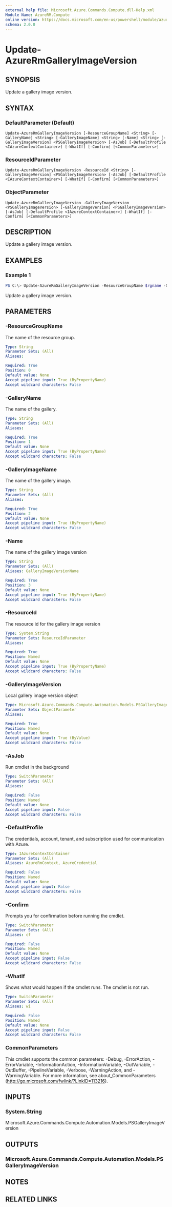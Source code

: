 ```yaml
---
external help file: Microsoft.Azure.Commands.Compute.dll-Help.xml
Module Name: AzureRM.Compute
online version: https://docs.microsoft.com/en-us/powershell/module/azurerm.compute/update-azurermgalleryimageversion
schema: 2.0.0
---
```


# Update-AzureRmGalleryImageVersion

## SYNOPSIS
Update a gallery image version.

## SYNTAX

### DefaultParameter (Default)
```
Update-AzureRmGalleryImageVersion [-ResourceGroupName] <String> [-GalleryName] <String> [-GalleryImageName] <String> [-Name] <String> [-GalleryImageVersion] <PSGalleryImageVersion> [-AsJob] [-DefaultProfile <IAzureContextContainer>] [-WhatIf] [-Confirm] [<CommonParameters>]
```

### ResourceIdParameter
```
Update-AzureRmGalleryImageVersion -ResourceId <String> [-GalleryImageVersion] <PSGalleryImageVersion> [-AsJob] [-DefaultProfile <IAzureContextContainer>] [-WhatIf] [-Confirm] [<CommonParameters>]
```

### ObjectParameter
```
Update-AzureRmGalleryImageVersion -GalleryImageVersion <PSGalleryImageVersion> [-GalleryImageVersion] <PSGalleryImageVersion> [-AsJob] [-DefaultProfile <IAzureContextContainer>] [-WhatIf] [-Confirm] [<CommonParameters>]
```

## DESCRIPTION
Update a gallery image version.

## EXAMPLES

### Example 1
```powershell
PS C:\> Update-AzureRmGalleryImageVersion -ResourceGroupName $rgname -GalleryName $galleryName -GalleryImageName $imageName -Name $versionName -GalleryImageVersion $galleryImageVersionObject
```

Update a gallery image version.

## PARAMETERS

### -ResourceGroupName
The name of the resource group.

```yaml
Type: String
Parameter Sets: (All)
Aliases:

Required: True
Position: 0
Default value: None
Accept pipeline input: True (ByPropertyName)
Accept wildcard characters: False
```

### -GalleryName
The name of the gallery.

```yaml
Type: String
Parameter Sets: (All)
Aliases:

Required: True
Position: 1
Default value: None
Accept pipeline input: True (ByPropertyName)
Accept wildcard characters: False
```

### -GalleryImageName
The name of the gallery image.

```yaml
Type: String
Parameter Sets: (All)
Aliases:

Required: True
Position: 2
Default value: None
Accept pipeline input: True (ByPropertyName)
Accept wildcard characters: False
```

### -Name
The name of the gallery image version

```yaml
Type: String
Parameter Sets: (All)
Aliases: GalleryImageVersionName

Required: True
Position: 3
Default value: None
Accept pipeline input: True (ByPropertyName)
Accept wildcard characters: False
```

### -ResourceId
The resource id for the gallery image version

```yaml
Type: System.String
Parameter Sets: ResourceIdParameter
Aliases:

Required: True
Position: Named
Default value: None
Accept pipeline input: True (ByPropertyName)
Accept wildcard characters: False
```

### -GalleryImageVersion
Local gallery image version object

```yaml
Type: Microsoft.Azure.Commands.Compute.Automation.Models.PSGalleryImageVersion
Parameter Sets: ObjectParameter
Aliases:

Required: True
Position: Named
Default value: None
Accept pipeline input: True (ByValue)
Accept wildcard characters: False
```


### -AsJob
Run cmdlet in the background

```yaml
Type: SwitchParameter
Parameter Sets: (All)
Aliases:

Required: False
Position: Named
Default value: None
Accept pipeline input: False
Accept wildcard characters: False
```

### -DefaultProfile
The credentials, account, tenant, and subscription used for communication with Azure.

```yaml
Type: IAzureContextContainer
Parameter Sets: (All)
Aliases: AzureRmContext, AzureCredential

Required: False
Position: Named
Default value: None
Accept pipeline input: False
Accept wildcard characters: False
```

### -Confirm
Prompts you for confirmation before running the cmdlet.

```yaml
Type: SwitchParameter
Parameter Sets: (All)
Aliases: cf

Required: False
Position: Named
Default value: None
Accept pipeline input: False
Accept wildcard characters: False
```

### -WhatIf
Shows what would happen if the cmdlet runs.
The cmdlet is not run.

```yaml
Type: SwitchParameter
Parameter Sets: (All)
Aliases: wi

Required: False
Position: Named
Default value: None
Accept pipeline input: False
Accept wildcard characters: False
```

### CommonParameters
This cmdlet supports the common parameters: -Debug, -ErrorAction, -ErrorVariable, -InformationAction, -InformationVariable, -OutVariable, -OutBuffer, -PipelineVariable, -Verbose, -WarningAction, and -WarningVariable. For more information, see about_CommonParameters (http://go.microsoft.com/fwlink/?LinkID=113216).

## INPUTS

### System.String
Microsoft.Azure.Commands.Compute.Automation.Models.PSGalleryImageVersion

## OUTPUTS

### Microsoft.Azure.Commands.Compute.Automation.Models.PSGalleryImageVersion

## NOTES

## RELATED LINKS
